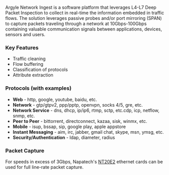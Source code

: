 Argyle Network Ingest is a software platform that leverages L4-L7 Deep Packet Inspection to collect in real-time the information embedded in traffic flows. The solution leverages passive probes and/or port mirroring (SPAN) to capture packets traveling through a network at 10Gbps-100Gbps containing valuable communication signals between applications, devices, sensors and users. 

### Key Features
* Traffic cleaning
* Flow buffering
* Classification of protocols
* Attribute extraction

### Protocols (with examples)

* **Web** - http, google, youtube, baidu, etc.
* **Network** - gtp/gtpv2, ppp/pptp, openvpn, socks 4/5, gre, etc.
* **Network Service** - dns, dhcp, ip/ip6, rtmp, sctp, etc.cdp, icp, netflow, snmp, etc.
* **Peer to Peer** - bittorrent, directconnect, kazaa, sisk, winmx, etc.
* **Mobile** - isup, bssap, sip, google play, apple appstore
* **Instant Messaging** - aim, irc, jabber, gmail chat, skype, msn, ymsg, etc.
* **Security/Authentication** - ldap, diameter, radius

### Packet Capture

For speeds in excess of 3Gbps, Napatech's [NT20E2](http://www.napatech.com/products/nt20e2-ptp) ethernet cards can be used for full line-rate packet capture.  